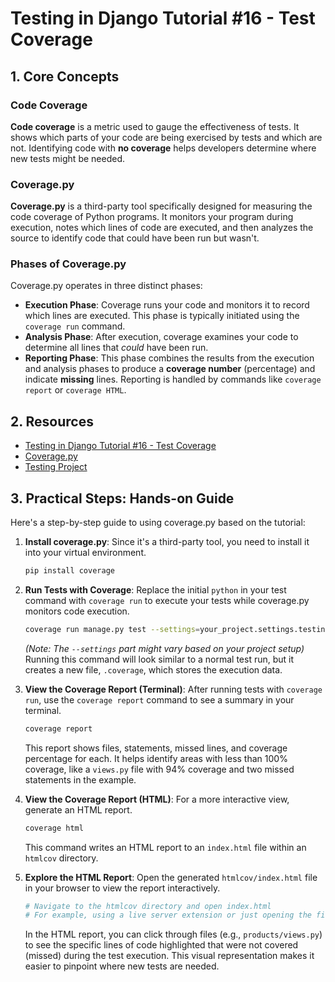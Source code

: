 # Testing in Django Tutorial #16 - Test Coverage

## 1. Core Concepts

### Code Coverage

**Code coverage** is a metric used to gauge the effectiveness of tests. It shows which parts of your code are being exercised by tests and which are not. Identifying code with **no coverage** helps developers determine where new tests might be needed.

### Coverage.py

**Coverage.py** is a third-party tool specifically designed for measuring the code coverage of Python programs. It monitors your program during execution, notes which lines of code are executed, and then analyzes the source to identify code that could have been run but wasn't.

### Phases of Coverage.py

Coverage.py operates in three distinct phases:

- **Execution Phase**: Coverage runs your code and monitors it to record which lines are executed. This phase is typically initiated using the `coverage run` command.
- **Analysis Phase**: After execution, coverage examines your code to determine all lines that _could_ have been run.
- **Reporting Phase**: This phase combines the results from the execution and analysis phases to produce a **coverage number** (percentage) and indicate **missing** lines. Reporting is handled by commands like `coverage report` or `coverage HTML`.

## 2. Resources

- [Testing in Django Tutorial #16 - Test Coverage](https://youtu.be/yLhV1qCDFeU?si=8rCfn2yqKkWVHc3U)
- [Coverage.py](https://coverage.readthedocs.io/en/7.8.0/)
- [Testing Project](./testing-project/)

## 3. Practical Steps: Hands-on Guide

Here's a step-by-step guide to using coverage.py based on the tutorial:

1.  **Install coverage.py**: Since it's a third-party tool, you need to install it into your virtual environment.

    ```bash
    pip install coverage
    ```

2.  **Run Tests with Coverage**: Replace the initial `python` in your test command with `coverage run` to execute your tests while coverage.py monitors code execution.

    ```bash
    coverage run manage.py test --settings=your_project.settings.testing
    ```

    _(Note: The `--settings` part might vary based on your project setup)_
    Running this command will look similar to a normal test run, but it creates a new file, `.coverage`, which stores the execution data.

3.  **View the Coverage Report (Terminal)**: After running tests with `coverage run`, use the `coverage report` command to see a summary in your terminal.

    ```bash
    coverage report
    ```

    This report shows files, statements, missed lines, and coverage percentage for each. It helps identify areas with less than 100% coverage, like a `views.py` file with 94% coverage and two missed statements in the example.

4.  **View the Coverage Report (HTML)**: For a more interactive view, generate an HTML report.

    ```bash
    coverage html
    ```

    This command writes an HTML report to an `index.html` file within an `htmlcov` directory.

5.  **Explore the HTML Report**: Open the generated `htmlcov/index.html` file in your browser to view the report interactively.

    ```bash
    # Navigate to the htmlcov directory and open index.html
    # For example, using a live server extension or just opening the file
    ```

    In the HTML report, you can click through files (e.g., `products/views.py`) to see the specific lines of code highlighted that were not covered (missed) during the test execution. This visual representation makes it easier to pinpoint where new tests are needed.
